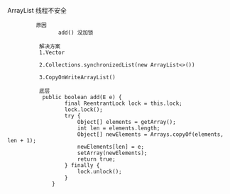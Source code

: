 ArrayList 线程不安全

             原因
                    add() 没加锁
                    
              解决方案
              1.Vector
              
              2.Collections.synchronizedList(new ArrayList<>())
              
              3.CopyOnWriteArrayList()  
              
              底层
               public boolean add(E e) {
                      final ReentrantLock lock = this.lock;
                      lock.lock();
                      try {
                          Object[] elements = getArray();
                          int len = elements.length;
                          Object[] newElements = Arrays.copyOf(elements, len + 1);
                          newElements[len] = e;
                          setArray(newElements);
                          return true;
                      } finally {
                          lock.unlock();
                      }
                  }                